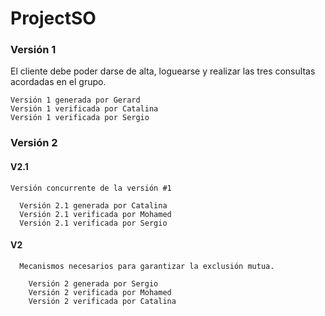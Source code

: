 # ProjectSO

### Versión 1
  El cliente debe poder darse de alta, loguearse y realizar las tres consultas acordadas en el grupo. 
   
    Versión 1 generada por Gerard
    Versión 1 verificada por Catalina
    Versión 1 verificada por Sergio

### Versión 2

  #### V2.1
    Versión concurrente de la versión #1

      Versión 2.1 generada por Catalina
      Versión 2.1 verificada por Mohamed
      Versión 2.1 verificada por Sergio
     
  #### V2
      Mecanismos necesarios para garantizar la exclusión mutua. 

        Versión 2 generada por Sergio
        Versión 2 verificada por Mohamed
        Versión 2 verificada por Catalina
